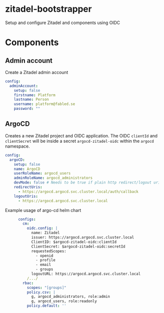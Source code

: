 # zitadel-bootstrapper

Setup and configure Zitadel and components using OIDC

# Components

## Admin account

Create a Zitadel admin account

```yaml
config:
  adminAccount:
    setup: false
    firstname: Platform
    lastname: Person
    username: platform@fabled.se
    password: ""
```

## ArgoCD

Creates a new Zitadel project and OIDC application. The OIDC `clientId` and `clientSecret` will be inside a secret `argocd-zitadel-oidc` within the `argocd` namespace.

```yaml
config:
  argoCD:
    setup: false
    name: ArgoCD
    userRoleName: argocd_users
    adminRoleName: argocd_administrators
    devMode: false # Needs to be true if plain http redirect/logout uri is used
    redirectUris:
      - https://argocd.argocd.svc.cluster.local/auth/callback
    logoutUris:
      - https://argocd.argocd.svc.cluster.local
```

Example usage of argo-cd helm chart
```yaml
      configs:
        cm:
          oidc.config: |
            name: Zitadel
            issuer: https://argocd.argocd.svc.cluster.local
            ClientID: $argocd-zitadel-oidc:clientId
            ClientSecret: $argocd-zitadel-oidc:secretId
            requestedScopes:
              - openid
              - profile
              - email
              - groups
            logoutURL: https://argocd.argocd.svc.cluster.local
          /.../
        rbac:
          scopes: "[groups]"
          policy.csv: |
            g, argocd_administrators, role:admin
            g, argocd_users, role:readonly
          policy.default: ''
```
